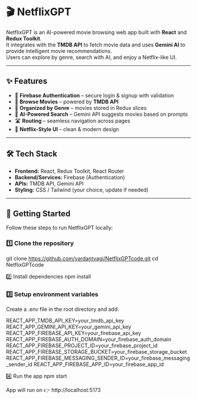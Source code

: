 # 🎬 NetflixGPT

NetflixGPT is an AI-powered movie browsing web app built with **React** and **Redux Toolkit**.  
It integrates with the **TMDB API** to fetch movie data and uses **Gemini AI** to provide intelligent movie recommendations.  
Users can explore by genre, search with AI, and enjoy a Netflix-like UI.

---

## ✨ Features

- 🔑 **Firebase Authentication** – secure login & signup with validation
- 🎥 **Browse Movies** – powered by **TMDB API**
- 📂 **Organized by Genre** – movies stored in Redux slices
- 🤖 **AI-Powered Search** – Gemini API suggests movies based on prompts
- 🛣 **Routing** – seamless navigation across pages
- 🎨 **Netflix-Style UI** – clean & modern design

---

## 🛠 Tech Stack

- **Frontend:** React, Redux Toolkit, React Router  
- **Backend/Services:** Firebase (Authentication)  
- **APIs:** TMDB API, Gemini API  
- **Styling:** CSS / Tailwind (your choice, update if needed)

---

## 🚀 Getting Started

Follow these steps to run NetflixGPT locally:

### 1️⃣ Clone the repository
git clone https://github.com/vardantyagi/NetflixGPTcode.git
cd NetflixGPTcode

2️⃣ Install dependencies
npm install

### 3️⃣ Setup environment variables
Create a .env file in the root directory and add:

REACT_APP_TMDB_API_KEY=your_tmdb_api_key
REACT_APP_GEMINI_API_KEY=your_gemini_api_key
REACT_APP_FIREBASE_API_KEY=your_firebase_api_key
REACT_APP_FIREBASE_AUTH_DOMAIN=your_firebase_auth_domain
REACT_APP_FIREBASE_PROJECT_ID=your_firebase_project_id
REACT_APP_FIREBASE_STORAGE_BUCKET=your_firebase_storage_bucket
REACT_APP_FIREBASE_MESSAGING_SENDER_ID=your_firebase_messaging_sender_id
REACT_APP_FIREBASE_APP_ID=your_firebase_app_id

4️⃣ Run the app
npm start

App will run on 👉 http://localhost:5173
